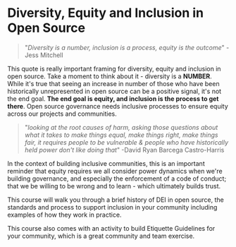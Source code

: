 # Diversity, Equity and Inclusion in Open Source

> "*Diversity is a number, inclusion is a process, equity is the outcome*" - Jess Mitchell

This quote is really important framing for diversity, equity and inclusion in open source. Take a moment to think about it - diversity is a **NUMBER**. While it's true that seeing an increase in number of those who have been historically unrepresented in open source can be a positive signal, it's not the end goal.  **The end goal is equity, and inclusion is the process to get there**. Open source governance needs inclusive processes to ensure equity across our projects and communities. 

> "*looking at the root causes of harm, asking those questions about what it takes to make things equal, make things right, make things fair, it requires people to be vulnerable & people who have historically held power don't like doing that*" -David Ryan Barcega Castro-Harris

In the context of building inclusive communities, this is an important reminder that equity requires we all consider power dynamics when we're building governance, and especially the enforcement of a code of conduct; that we be willing to be wrong and to learn  - which ultimately builds trust.

This course will walk you through a brief history of DEI in open source, the standards and process to support inclusion in your community including examples of how they work in practice. 

This course also comes with an activity to build Etiquette Guidelines for your community, which is a great community and team exercise. 
